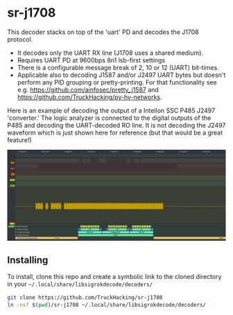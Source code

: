 # sr-j1708

This decoder stacks on top of the 'uart' PD and decodes the J1708 protocol.

* It decodes only the UART RX line (J1708 uses a shared medium).
* Requires UART PD at 9600bps 8n1 lsb-first settings
* There is a configurable message break of 2, 10 or 12 (UART) bit-times.
* Applicable also to decoding J1587 and/or J2497 UART bytes but doesn't perform any PID grouping or pretty-printing. For that functionality see e.g. https://github.com/ainfosec/pretty_j1587 and https://github.com/TruckHacking/py-hv-networks.

Here is an example of decoding the output of a Intellon SSC P485 J2497 'converter.' The logic analyzer is connected to the digital outputs of the P485 and decoding the UART-decoded RO line. It is not decoding the J2497 waveform which is just shown here for reference (but that would be a great feature!)

![example decode of J1708 output of a Intellon SSC P485 J2497 'converter'](media/example_lamp.png)


## Installing

To install, clone this repo and create a symbolic link to the cloned directory in your `~/.local/share/libsigrokdecode/decoders/`

```sh
git clone https://github.com/TruckHacking/sr-j1708
ln -nsf $(pwd)/sr-j1708 ~/.local/share/libsigrokdecode/decoders/
```

